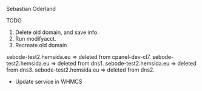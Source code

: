 Sebastian Oderland

TODO

1. Delete old domain, and save info.
2. Run modifyacct.
3. Recreate old domain

sebode-test2.hemsida.eu => deleted from cpanel-dev-cl7.
sebode-test2.hemsida.eu => deleted from dns1.
sebode-test2.hemsida.eu => deleted from dns3.
sebode-test2.hemsida.eu => deleted from dns2.

- Update service in WHMCS